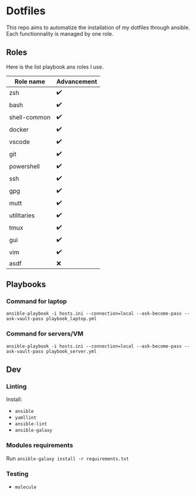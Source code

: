# Dotfiles

This repo aims to automatize the installation of my dotfiles through ansible.
Each functionnality is managed by one role.

## Roles

Here is the list playbook ans roles I use.

| Role name    | Advancement |
| ------------ | ----------- |
| zsh          | ✔️          |
| bash         | ✔️          |
| shell-common | ✔️          |
| docker       | ✔️          |
| vscode       | ✔️          |
| git          | ✔️          |
| powershell   | ✔️          |
| ssh          | ✔️          |
| gpg          | ✔️          |
| mutt         | ✔️          |
| utilitaries  | ✔️          |
| tmux         | ✔️          |
| gui          | ✔️          |
| vim          | ✔️          |
| asdf         | ❌          |

## Playbooks

### Command for laptop

`ansible-playbook -i hosts.ini --connection=local --ask-become-pass --ask-vault-pass playbook_laptop.yml`

### Command for servers/VM

`ansible-playbook -i hosts.ini --connection=local --ask-become-pass --ask-vault-pass playbook_server.yml`

## Dev

### Linting

Install:

- `ansible`
- `yamllint`
- `ansible-lint`
- `ansible-galaxy`

### Modules requirements

Run `ansible-galaxy install -r requirements.txt`

### Testing

- `molecule`
